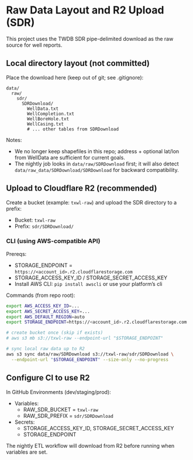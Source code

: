 # Raw Data Layout and R2 Upload (SDR)

This project uses the TWDB SDR pipe-delimited download as the raw source for well reports.

## Local directory layout (not committed)

Place the download here (keep out of git; see .gitignore):

```
data/
  raw/
    sdr/
      SDRDownload/
        WellData.txt
        WellCompletion.txt
        WellBoreHole.txt
        WellCasing.txt
        # ... other tables from SDRDownload
```

Notes:
- We no longer keep shapefiles in this repo; address + optional lat/lon from WellData are sufficient for current goals.
- The nightly job looks in `data/raw/SDRDownload` first; it will also detect `data/raw_data/SDRDownload/SDRDownload` for backward compatibility.

## Upload to Cloudflare R2 (recommended)

Create a bucket (example: `txwl-raw`) and upload the SDR directory to a prefix:

- Bucket: `txwl-raw`
- Prefix: `sdr/SDRDownload/`

### CLI (using AWS-compatible API)

Prereqs:
- STORAGE_ENDPOINT = `https://<account_id>.r2.cloudflarestorage.com`
- STORAGE_ACCESS_KEY_ID / STORAGE_SECRET_ACCESS_KEY
- Install AWS CLI: `pip install awscli` or use your platform’s cli

Commands (from repo root):

```bash
export AWS_ACCESS_KEY_ID=...
export AWS_SECRET_ACCESS_KEY=...
export AWS_DEFAULT_REGION=auto
export STORAGE_ENDPOINT=https://<account_id>.r2.cloudflarestorage.com

# create bucket once (skip if exists)
# aws s3 mb s3://txwl-raw --endpoint-url "$STORAGE_ENDPOINT"

# sync local raw data up to R2
aws s3 sync data/raw/SDRDownload s3://txwl-raw/sdr/SDRDownload \
  --endpoint-url "$STORAGE_ENDPOINT" --size-only --no-progress
```

## Configure CI to use R2

In GitHub Environments (dev/staging/prod):
- Variables:
  - RAW_SDR_BUCKET = `txwl-raw`
  - RAW_SDR_PREFIX = `sdr/SDRDownload`
- Secrets:
  - STORAGE_ACCESS_KEY_ID, STORAGE_SECRET_ACCESS_KEY
  - STORAGE_ENDPOINT

The nightly ETL workflow will download from R2 before running when variables are set.
